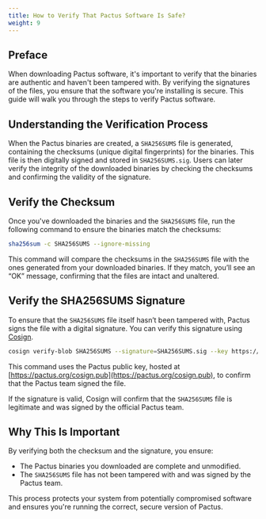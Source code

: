 ```yaml
---
title: How to Verify That Pactus Software Is Safe?
weight: 9
---
```


## Preface

When downloading Pactus software, it's important to verify that the binaries are authentic and
haven't been tampered with.
By verifying the signatures of the files, you ensure that the software you're installing is secure.
This guide will walk you through the steps to verify Pactus software.

## Understanding the Verification Process

When the Pactus binaries are created, a `SHA256SUMS` file is generated,
containing the checksums (unique digital fingerprints) for the binaries.
This file is then digitally signed and stored in `SHA256SUMS.sig`.
Users can later verify the integrity of the downloaded binaries by
checking the checksums and confirming the validity of the signature.

## Verify the Checksum

Once you've downloaded the binaries and the `SHA256SUMS` file,
run the following command to ensure the binaries match the checksums:

```bash
sha256sum -c SHA256SUMS --ignore-missing
```

This command will compare the checksums in the `SHA256SUMS` file with the ones generated from your downloaded binaries.
If they match, you’ll see an “OK” message, confirming that the files are intact and unaltered.

## Verify the SHA256SUMS Signature

To ensure that the `SHA256SUMS` file itself hasn’t been tampered with,
Pactus signs the file with a digital signature.
You can verify this signature using [Cosign](https://docs.sigstore.dev/cosign/).

```bash
cosign verify-blob SHA256SUMS --signature=SHA256SUMS.sig --key https://pactus.org/cosign.pub
```

This command uses the Pactus public key, hosted at [https://pactus.org/cosign.pub](https://pactus.org/cosign.pub),
to confirm that the Pactus team signed the file.

If the signature is valid, Cosign will confirm that the `SHA256SUMS` file is legitimate and
was signed by the official Pactus team.

## Why This Is Important

By verifying both the checksum and the signature, you ensure:

- The Pactus binaries you downloaded are complete and unmodified.
- The `SHA256SUMS` file has not been tampered with and was signed by the Pactus team.

This process protects your system from potentially compromised software and
ensures you're running the correct, secure version of Pactus.
